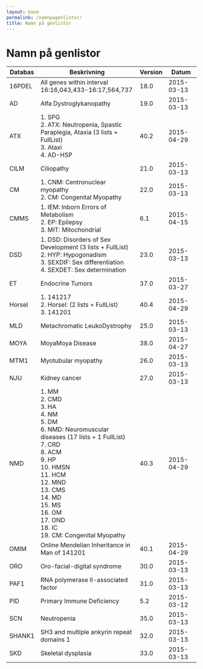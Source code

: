 ```yaml
---
layout: base
permalink: /namnpagenlistor/
title: Namn på genlistor
---
```


# Namn på genlistor

|Databas|Beskrivning|Version|Datum|
|---|---|---|---|
|16PDEL|All genes within interval 16:16,043,433-16:17,564,737|18.0|2015-03-13|
|AD|Alfa Dystroglykanopathy|19.0|2015-03-13|
|ATX|1. SPG<br />2. ATX: Neutropenia, Spastic Paraplegia, Ataxia (3 lists + FullList)<br />3. Ataxi<br />4. AD-HSP<br />|40.2|2015-04-29|
|CILM|Ciliopathy|21.0|2015-03-13|
|CM|1. CNM: Centronuclear myopathy<br />2. CM: Congenital Myopathy<br />|22.0|2015-03-13|
|CMMS|1. IEM: Inborn Errors of Metabolism<br />2. EP: Epilepsy<br />3. MIT: Mitochondrial<br />|6.1|2015-04-15|
|DSD|1. DSD: Disorders of Sex Development (3 lists + FullList)<br />2. HYP: Hypogonadism<br />3. SEXDIF: Sex differentiation<br />4. SEXDET: Sex determination<br />|23.0|2015-03-13|
|ET|Endocrine Tumors|37.0|2015-03-27|
|Horsel|1. 141217<br />2. Horsel: (2 lists + FullList)<br />3. 141201<br />|40.4|2015-04-29|
|MLD|Metachromatic LeukoDystrophy|25.0|2015-03-13|
|MOYA|MoyaMoya Disease|38.0|2015-04-27|
|MTM1|Myotubular myopathy|26.0|2015-03-13|
|NJU|Kidney cancer|27.0|2015-03-13|
|NMD|1. MM<br />2. CMD<br />3. HA<br />4. NM<br />5. DM<br />6. NMD: Neuromuscular diseases (17 lists + 1 FullList)<br />7. CRD<br />8. ACM<br />9. HP<br />10. HMSN<br />11. HCM<br />12. MND<br />13. CMS<br />14. MD<br />15. MS<br />16. OM<br />17. OND<br />18. IC<br />19. CM: Congenital Myopathy<br />|40.3|2015-04-29|
|OMIM|Online Mendelian Inheritance in Man of 141201|40.1|2015-04-29|
|ORO|Oro-facial-digital syndrome|30.0|2015-03-13|
|PAF1|RNA polymerase II-associated factor|31.0|2015-03-13|
|PID|Primary Immune Deficiency|5.2|2015-03-12|
|SCN|Neutropenia|35.0|2015-03-13|
|SHANK1|SH3 and multiple ankyrin repeat domains 1|32.0|2015-03-13|
|SKD|Skeletal dysplasia|33.0|2015-03-13|
